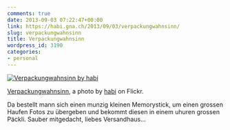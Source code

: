 ```yaml
---
comments: true
date: 2013-09-03 07:22:47+00:00
link: https://habi.gna.ch/2013/09/03/verpackungwahnsinn/
slug: verpackungwahnsinn
title: Verpackungwahnsinn
wordpress_id: 3190
categories:
- personal
---
```


[![Verpackungwahnsinn by habi](https://static.flickr.com/7417/9659704689_54204f1b98.jpg)](https://www.flickr.com/photos/habi/9659704689/)  

[Verpackungwahnsinn](https://www.flickr.com/photos/habi/9659704689/), a photo by [habi](https://www.flickr.com/photos/habi/) on Flickr.

Da bestellt mann sich einen munzig kleinen Memorystick, um einen grossen Haufen Fotos zu übergeben und bekommt diesen in einem uhuren grossen Päckli.
Sauber mitgedacht, liebes Versandhaus...
